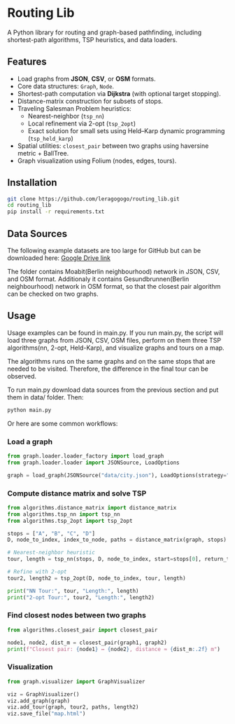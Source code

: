 # Routing Lib

A Python library for routing and graph-based pathfinding, including shortest-path algorithms, TSP heuristics, and data loaders.

## Features

- Load graphs from **JSON**, **CSV**, or **OSM** formats.  
- Core data structures: `Graph`, `Node`.  
- Shortest-path computation via **Dijkstra** (with optional target stopping).  
- Distance-matrix construction for subsets of stops.  
- Traveling Salesman Problem heuristics:  
  - Nearest-neighbor (`tsp_nn`)  
  - Local refinement via 2-opt (`tsp_2opt`)  
  - Exact solution for small sets using Held–Karp dynamic programming (`tsp_held_karp`)  
- Spatial utilities: `closest_pair` between two graphs using haversine metric + BallTree.  
- Graph visualization using Folium (nodes, edges, tours).  


## Installation

```bash
git clone https://github.com/leragogogo/routing_lib.git
cd routing_lib
pip install -r requirements.txt
```


## Data Sources
The following example datasets are too large for GitHub but can be downloaded here: [Google Drive link](https://drive.google.com/drive/folders/1_R7Gu4nAhIhvs0jxwZ32Ex2HaJ6MfSCQ?usp=sharing)

The folder contains Moabit(Berlin neighbourhood) network in JSON, CSV, and OSM format. 
Additionaly it contains Gesundbrunnen(Berlin neighbourhood) network in OSM format, 
so that the closest pair algorithm can be checked on two graphs.

## Usage 
Usage examples can be found in main.py. 
If you run main.py, the script will load three graphs from JSON, CSV, OSM files, 
perform on them three TSP algorithms(nn, 2-opt, Held-Karp), and visualize graphs and tours on a map.

The algorithms runs on the same graphs and on the same stops that are needed to be visited. 
Therefore, the difference in the final tour can be observed.

To run main.py download data sources from the previous section and put them in data/ folder.
Then:
```bash
python main.py
```

Or here are some common workflows:

### Load a graph

```python
from graph.loader.loader_factory import load_graph
from graph.loader.loader import JSONSource, LoadOptions

graph = load_graph(JSONSource("data/city.json"), LoadOptions(strategy="largest"))
```
### Compute distance matrix and solve TSP

```python
from algorithms.distance_matrix import distance_matrix
from algorithms.tsp_nn import tsp_nn
from algorithms.tsp_2opt import tsp_2opt

stops = ["A", "B", "C", "D"]
D, node_to_index, index_to_node, paths = distance_matrix(graph, stops)

# Nearest-neighbor heuristic
tour, length = tsp_nn(stops, D, node_to_index, start=stops[0], return_to_start=True)

# Refine with 2-opt
tour2, length2 = tsp_2opt(D, node_to_index, tour, length)

print("NN Tour:", tour, "Length:", length)
print("2-opt Tour:", tour2, "Length:", length2)

```

### Find closest nodes between two graphs
```python
from algorithms.closest_pair import closest_pair

node1, node2, dist_m = closest_pair(graph1, graph2)
print(f"Closest pair: {node1} ↔ {node2}, distance ≈ {dist_m:.2f} m")
```

### Visualization
```python
from graph.visualizer import GraphVisualizer

viz = GraphVisualizer()
viz.add_graph(graph)
viz.add_tour(graph, tour2, paths, length2)
viz.save_file("map.html")
```

